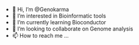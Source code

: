 - 👋 Hi, I’m @Genokarma
- 👀 I’m interested in Bioinformatic tools
- 🌱 I’m currently learning Bioconductor
- 💞️ I’m looking to collaborate on Genome analysis
- 📫 How to reach me ...

<!---
Genokarma/Genokarma is a ✨ special ✨ repository because its `README.md` (this file) appears on your GitHub profile.
You can click the Preview link to take a look at your changes.
--->
